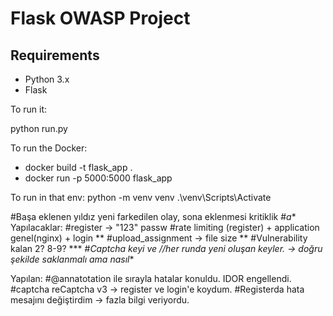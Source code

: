 # Flask OWASP Project


## Requirements
- Python 3.x
- Flask

To run it:

python run.py

To run the Docker:
- docker build -t flask_app .
- docker run -p 5000:5000 flask_app

To run in that env:
python -m venv venv 
.\venv\Scripts\Activate 


#Başa eklenen yıldız yeni farkedilen olay, sona eklenmesi kritiklik #*a**
Yapılacaklar:
#register -> "123" passw
#rate limiting (register) + application genel(nginx) + login **
#upload_assignment -> file size **
#Vulnerability kalan 2? 8-9? ***
#*Captcha keyi ve //her runda yeni oluşan keyler. -> doğru şekilde saklanmalı ama nasıl**

Yapılan:
#@annatotation ile sırayla hatalar konuldu. IDOR engellendi.
#captcha reCaptcha v3 -> register ve login'e koydum.
#Registerda hata mesajını değiştirdim -> fazla bilgi veriyordu.
